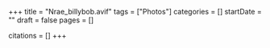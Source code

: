 +++
title = "Nrae_billybob.avif"
tags = ["Photos"]
categories = []
startDate = ""
draft = false
pages = []

citations = []
+++

